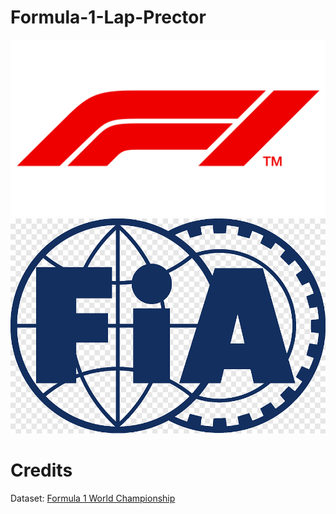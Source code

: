 # Formula-1-Lap-Prector
![formula1](./Materials/f1_logo.png)
![fia](./Materials/fia_logo.png)

# Credits
Dataset: [Formula 1 World Championship](https://www.kaggle.com/datasets/rohanrao/formula-1-world-championship-1950-2020/)
